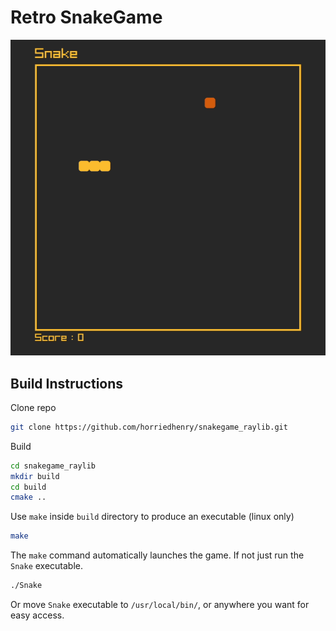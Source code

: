 # Retro SnakeGame

<p align="center">
  <img src="./media/gameplay.gif" alt="Gameplay Video">
</p>

## Build Instructions

Clone repo

```bash
git clone https://github.com/horriedhenry/snakegame_raylib.git
```
Build

```bash
cd snakegame_raylib
mkdir build
cd build
cmake ..
```
Use `make` inside `build` directory to produce an executable (linux only)

```bash
make
```
The `make` command automatically launches the game. If not just run the `Snake` executable.

```bash
./Snake
```
Or move `Snake` executable to `/usr/local/bin/`, or anywhere you want for easy access.
